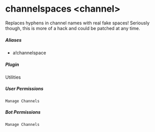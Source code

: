 # channelspaces &lt;channel&gt;

Replaces hyphens in channel names with real fake spaces! Seriously though, this is more of a hack and could be patched at any time.
			

##### Aliases

* a!channelspace


##### Plugin
Utilities


##### User Permissions
`Manage Channels`


##### Bot Permissions
`Manage Channels`